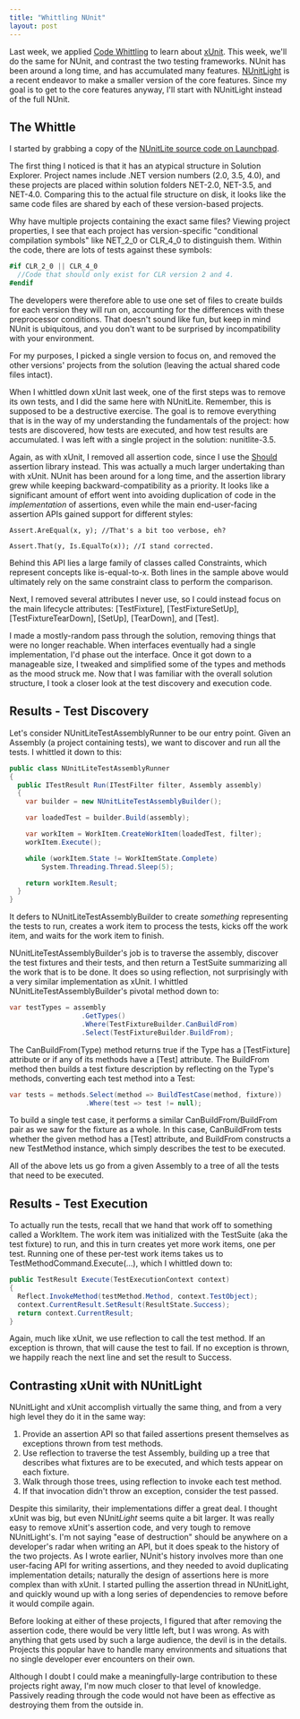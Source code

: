 ```yaml
---
title: "Whittling NUnit"
layout: post
---
```



Last week, we applied <a href="http://patrick.lioi.net/2013/01/03/code-whittling/">Code Whittling</a> to learn about <a href="http://patrick.lioi.net/2013/01/15/whittling-xunit/">xUnit</a>.  This week, we'll do the same for NUnit, and contrast the two testing frameworks.  NUnit has been around a long time, and has accumulated many features.  <a href="http://www.nunitlite.com/">NUnitLight</a> is a recent endeavor to make a smaller version of the core features.  Since my goal is to get to the core features anyway, I'll start with NUnitLight instead of the full NUnit.

## The Whittle

I started by grabbing a copy of the <a href="https://launchpad.net/nunitlite">NUnitLite source code on Launchpad</a>.

The first thing I noticed is that it has an atypical structure in Solution Explorer.  Project names include .NET version numbers (2.0, 3.5, 4.0), and these projects are placed within solution folders NET-2.0, NET-3.5, and NET-4.0.  Comparing this to the actual file structure on disk, it looks like the same code files are shared by each of these version-based projects.

Why have multiple projects containing the exact same files?  Viewing project properties, I see that each project has version-specific "conditional compilation symbols" like NET_2_0 or CLR_4_0 to distinguish them.  Within the code, there are lots of tests against these symbols:

```cs
#if CLR_2_0 || CLR_4_0
  //Code that should only exist for CLR version 2 and 4.
#endif
```

The developers were therefore able to use one set of files to create builds for each version they will run on, accounting for the differences with these preprocessor conditions.  That doesn't sound like fun, but keep in mind NUnit is ubiquitous, and you don't want to be surprised by incompatibility with your environment.

For my purposes, I picked a single version to focus on, and removed the other versions' projects from the solution (leaving the actual shared code files intact).

When I whittled down xUnit last week, one of the first steps was to remove its own tests, and I did the same here with NUnitLite.  Remember, this is supposed to be a destructive exercise.  The goal is to remove everything that is in the way of my understanding the fundamentals of the project: how tests are discovered, how tests are executed, and how test results are accumulated.  I was left with a single project in the solution: nunitlite-3.5.

Again, as with xUnit, I removed all assertion code, since I use the <a href="http://nuget.org/packages/Should">Should</a> assertion library instead.  This was actually a much larger undertaking than with xUnit.  NUnit has been around for a long time, and the assertion library grew while keeping backward-compatibility as a priority.  It looks like a significant amount of effort went into avoiding duplication of code in the *implementation* of assertions, even while the main end-user-facing assertion APIs gained support for different styles:

```
Assert.AreEqual(x, y); //That's a bit too verbose, eh?

Assert.That(y, Is.EqualTo(x)); //I stand corrected.
```

Behind this API lies a large family of classes called Constraints, which represent concepts like is-equal-to-x.  Both lines in the sample above would ultimately rely on the same constraint class to perform the comparison.

Next, I removed several attributes I never use, so I could instead focus on the main lifecycle attributes: [TestFixture], [TestFixtureSetUp], [TestFixtureTearDown], [SetUp], [TearDown], and [Test].

I made a mostly-random pass through the solution, removing things that were no longer reachable.  When interfaces eventually had a single implementation, I'd phase out the interface.  Once it got down to a manageable size, I tweaked and simplified some of the types and methods as the mood struck me.  Now that I was familiar with the overall solution structure, I took a closer look at the test discovery and execution code.

## Results - Test Discovery

Let's consider NUnitLiteTestAssemblyRunner to be our entry point.  Given an Assembly (a project containing tests), we want to discover and run all the tests.  I whittled it down to this:

```cs
public class NUnitLiteTestAssemblyRunner
{
  public ITestResult Run(ITestFilter filter, Assembly assembly)
  {
    var builder = new NUnitLiteTestAssemblyBuilder();

    var loadedTest = builder.Build(assembly);

    var workItem = WorkItem.CreateWorkItem(loadedTest, filter);
    workItem.Execute();

    while (workItem.State != WorkItemState.Complete)
        System.Threading.Thread.Sleep(5);

    return workItem.Result;
  }
}
```

It defers to NUnitLiteTestAssemblyBuilder to create *something* representing the tests to run, creates a work item to process the tests, kicks off the work item, and waits for the work item to finish.

NUnitLiteTestAssemblyBuilder's job is to traverse the assembly, discover the test fixtures and their tests, and then return a TestSuite summarizing all the work that is to be done.  It does so using reflection, not surprisingly with a very similar implementation as xUnit.  I whittled NUnitLiteTestAssemblyBuilder's pivotal method down to:

```cs
var testTypes = assembly
                  .GetTypes()
                  .Where(TestFixtureBuilder.CanBuildFrom)
                  .Select(TestFixtureBuilder.BuildFrom);
```

The CanBuildFrom(Type) method returns true if the Type has a [TestFixture] attribute or if any of its methods have a [Test] attribute.  The BuildFrom method then builds a test fixture description by reflecting on the Type's methods, converting each test method into a Test:

```cs
var tests = methods.Select(method => BuildTestCase(method, fixture))
                   .Where(test => test != null);
```

To build a single test case, it performs a similar CanBuildFrom/BuildFrom pair as we saw for the fixture as a whole.  In this case, CanBuildFrom tests whether the given method has a [Test] attribute, and BuildFrom constructs a new TestMethod instance, which simply describes the test to be executed.

All of the above lets us go from a given Assembly to a tree of all the tests that need to be executed.

## Results - Test Execution

To actually run the tests, recall that we hand that work off to something called a WorkItem.  The work item was initialized with the TestSuite (aka the test fixture) to run, and this in turn creates yet more work items, one per test.  Running one of these per-test work items takes us to TestMethodCommand.Execute(...), which I whittled down to:

```cs
public TestResult Execute(TestExecutionContext context)
{
  Reflect.InvokeMethod(testMethod.Method, context.TestObject);
  context.CurrentResult.SetResult(ResultState.Success);
  return context.CurrentResult;
}
```

Again, much like xUnit, we use reflection to call the test method.  If an exception is thrown, that will cause the test to fail.  If no exception is thrown, we happily reach the next line and set the result to Success.

## Contrasting xUnit with NUnitLight

NUnitLight and xUnit accomplish virtually the same thing, and from a very high level they do it in the same way:

1. Provide an assertion API so that failed assertions present themselves as exceptions thrown from test methods.
2. Use reflection to traverse the test Assembly, building up a tree that describes what fixtures are to be executed, and which tests appear on each fixture.
3. Walk through those trees, using reflection to invoke each test method.
4. If that invocation didn't throw an exception, consider the test passed.


Despite this similarity, their implementations differ a great deal.  I thought xUnit was big, but even NUnit*Light* seems quite a bit larger.  It was really easy to remove xUnit's assertion code, and very tough to remove NUnitLight's.  I'm not saying "ease of destruction" should be anywhere on a developer's radar when writing an API, but it does speak to the history of the two projects.  As I wrote earlier, NUnit's history involves more than one user-facing API for writing assertions, and they needed to avoid duplicating implementation details; naturally the design of assertions here is more complex than with xUnit.  I started pulling the assertion thread in NUnitLight, and quickly wound up with a long series of dependencies to remove before it would compile again.

Before looking at either of these projects, I figured that after removing the assertion code, there would be very little left, but I was wrong.  As with anything that gets used by such a large audience, the devil is in the details.  Projects this popular have to handle many environments and situations that no single developer ever encounters on their own.

Although I doubt I could make a meaningfully-large contribution to these projects right away, I'm now much closer to that level of knowledge.  Passively reading through the code would not have been as effective as destroying them from the outside in.
